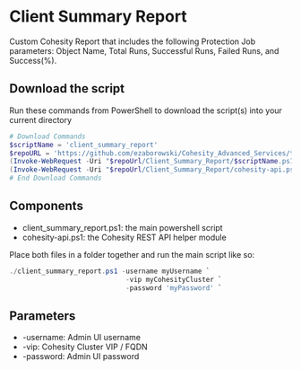 # Client Summary Report

Custom Cohesity Report that includes the following Protection Job parameters: Object Name, Total Runs, Successful Runs, Failed Runs, and Success(%).

## Download the script

Run these commands from PowerShell to download the script(s) into your current directory

```powershell
# Download Commands
$scriptName = 'client_summary_report'
$repoURL = 'https://github.com/ezaborowski/Cohesity_Advanced_Services/tree/main/PowerShell/Memorial_Hermann_scripts'
(Invoke-WebRequest -Uri "$repoUrl/Client_Summary_Report/$scriptName.ps1").content | Out-File "$scriptName.ps1"; (Get-Content "$scriptName.ps1") | Set-Content "$scriptName.ps1"
(Invoke-WebRequest -Uri "$repoUrl/Client_Summary_Report/cohesity-api.ps1").content | Out-File cohesity-api.ps1; (Get-Content cohesity-api.ps1) | Set-Content cohesity-api.ps1
# End Download Commands
```

## Components

* client_summary_report.ps1: the main powershell script
* cohesity-api.ps1: the Cohesity REST API helper module

Place both files in a folder together and run the main script like so:

```powershell
./client_summary_report.ps1 -username myUsername `
                             -vip myCohesityCluster `
                             -password 'myPassword' `

```

## Parameters

* -username: Admin UI username
* -vip: Cohesity Cluster VIP / FQDN
* -password: Admin UI password
